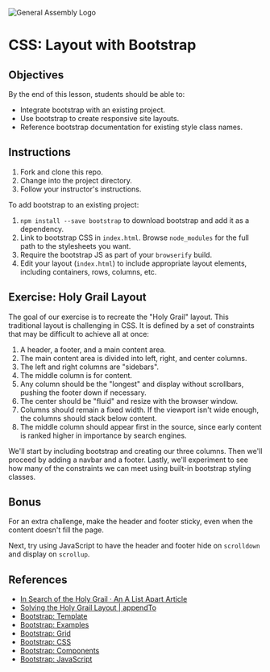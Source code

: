 ![General Assembly Logo](http://i.imgur.com/ke8USTq.png)

# CSS: Layout with Bootstrap

## Objectives

By the end of this lesson, students should be able to:

-   Integrate bootstrap with an existing project.
-   Use bootstrap to create responsive site layouts.
-   Reference bootstrap documentation for existing style class names.

## Instructions

1.  Fork and clone this repo.
1.  Change into the project directory.
1.  Follow your instructor's instructions.

To add bootstrap to an existing project:

1.  `npm install --save bootstrap` to download bootstrap and add it as a
    dependency.
1.  Link to bootstrap CSS in `index.html`. Browse `node_modules` for the full
    path to the stylesheets you want.
1.  Require the bootstrap JS as part of your `browserify` build.
1.  Edit your layout (`index.html`) to include appropriate layout elements,
    including containers, rows, columns, etc.

## Exercise: Holy Grail Layout

The goal of our exercise is to recreate the "Holy Grail" layout. This
traditional layout is challenging in CSS. It is defined by a set of constraints
that may be difficult to achieve all at once:

1.  A header, a footer, and a main content area.
1.  The main content area is divided into left, right, and center columns.
1.  The left and right columns are "sidebars".
1.  The middle column is for content.
1.  Any column should be the "longest" and display without scrollbars, pushing
    the footer down if necessary.
1.  The center should be "fluid" and resize with the browser window.
1.  Columns should remain a fixed width. If the viewport isn't wide enough, the
    columns should stack below content.
1.  The middle column should appear first in the source, since early content is
    ranked higher in importance by search engines.

We'll start by including bootstrap and creating our three columns. Then we'll
proceed by adding a navbar and a footer. Lastly, we'll experiment to see how
many of the constraints we can meet using built-in bootstrap styling classes.

## Bonus

For an extra challenge, make the header and footer sticky, even when the content
doesn't fill the page.

Next, try using JavaScript to have the header and footer hide on `scrolldown`
and display on `scrollup`.

## References

-   [In Search of the Holy Grail · An A List Apart Article](http://alistapart.com/article/holygrail)
-   [Solving the Holy Grail Layout | appendTo](http://appendto.com/2014/03/solving-the-holy-grail-layout-2/)
-   [Bootstrap: Template](http://getbootstrap.com/getting-started/#template)
-   [Bootstrap: Examples](http://getbootstrap.com/getting-started/#examples)
-   [Bootstrap: Grid](http://getbootstrap.com/css/#grid)
-   [Bootstrap: CSS](http://getbootstrap.com/css/)
-   [Bootstrap: Components](http://getbootstrap.com/components/)
-   [Bootstrap: JavaScript](http://getbootstrap.com/javascript/)
